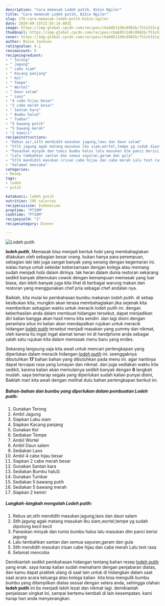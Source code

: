 ```yaml
---
description: "Cara memasak Lodeh putih, Bikin Ngiler"
title: "Cara memasak Lodeh putih, Bikin Ngiler"
slug: 176-cara-memasak-lodeh-putih-bikin-ngiler
date: 2020-09-15T22:55:14.603Z
image: https://img-global.cpcdn.com/recipes/cbab8511d8c8902b/751x532cq70/lodeh-putih-foto-resep-utama.jpg
thumbnail: https://img-global.cpcdn.com/recipes/cbab8511d8c8902b/751x532cq70/lodeh-putih-foto-resep-utama.jpg
cover: https://img-global.cpcdn.com/recipes/cbab8511d8c8902b/751x532cq70/lodeh-putih-foto-resep-utama.jpg
author: Rosie Jackson
ratingvalue: 4.1
reviewcount: 9
recipeingredient:
- " Terong"
- " Jagung"
- " Labu siam"
- " Kacang panjang"
- " Kol"
- " Tempe"
- " Wortel"
- " Daun salam"
- " Laos"
- "4 cabe hijau besar"
- "2 cabe merah besar"
- " Santan kara"
- " Bumbu haluS"
- " Tumbar"
- "5 bawang putih"
- "5 bawang merah"
- "2 kemiri"
recipeinstructions:
- "Rebus air,stlh mendidih masukan jagung,laos dan daun salam"
- "Stlh jagung agak matang masukan lbu siam,wortel,tempe yg sudah dipotong kecil kecil"
- "Panaskan minyak dan tumis bumbu halus lalu masukan dlm panci berisi jagung"
- "Lalu tambahkan santan dan semua sayuran,garam dan gula"
- "Stlh mendidih masukan irisan cabe hijau dan cabe merah Lalu test rasa"
- "Selamat mencoba"
categories:
- Resep
tags:
- lodeh
- putih

katakunci: lodeh putih 
nutrition: 295 calories
recipecuisine: Indonesian
preptime: "PT39M"
cooktime: "PT38M"
recipeyield: "2"
recipecategory: Dinner

---
```



![Lodeh putih](https://img-global.cpcdn.com/recipes/cbab8511d8c8902b/751x532cq70/lodeh-putih-foto-resep-utama.jpg)

<b><i>lodeh putih</i></b>, Memasak bisa menjadi bentuk hobi yang membahagiakan dilakukan oleh sebagian besar orang. bukan hanya para perempuan, sebagian laki laki juga sangat banyak yang senang dengan kegemaran ini. walau hanya untuk sekedar kebersamaan dengan kolega atau memang sudah menjadi hobi dalam dirinya. tak heran dalam dunia restoran sekarang sedikit banyak ditemukan cowok dengan kemampuan memasak yang luar biasa, dan lebih banyak juga kita lihat di berbagai warung makan dan restoran yang menggunakan chef pria sebagai chef andalan nya.



Baiklah, kita mulai ke pembahasan bumbu makanan <i>lodeh putih</i>. di setiap kesibukan kita, mungkin akan terasa membahagiakan jika sejenak kita memberikan sebagian waktu untuk meracik lodeh putih ini. dengan keberhasilan anda dalam membuat hidangan tersebut, dapat menjadikan diri kalian bangga akan hasil menu kita sendiri. dan lagi disini dengan perantara situs ini kalian akan mendapatkan rujukan untuk meracik hidangan <u>lodeh putih</u> tersebut menjadi masakan yang yummy dan nikmat, oleh karena itu ingat ingat alamat laman ini di handphone anda sebagai salah satu rujukan kita dalam memasak menu baru yang endes.


Sekarang langsung saja kita awali untuk mencari perlengkapan yang diperlukan dalam meracik hidangan <u><i>lodeh putih</i></u> ini. seenggaknya dibutuhkan <b>17</b> bahan bahan yang dibutuhkan pada menu ini. agar nantinya dapat tercapai rasa yang lumayan dan nikmat. dan juga sediakan waktu kita sedikit, karena kalian akan memulainya sedikit banyak dengan <b>6</b> langkah mudah. saya berharap segala yang diperlukan sudah kalian punyai disini, Baiklah mari kita awali dengan melihat dulu bahan perlengkapan berikut ini.

<!--inarticleads1-->

##### Bahan-bahan dan bumbu yang diperlukan dalam pembuatan Lodeh putih:

1. Gunakan  Terong
1. Ambil  Jagung
1. Siapkan  Labu siam
1. Siapkan  Kacang panjang
1. Gunakan  Kol
1. Sediakan  Tempe
1. Ambil  Wortel
1. Ambil  Daun salam
1. Sediakan  Laos
1. Ambil 4 cabe hijau besar
1. Siapkan 2 cabe merah besar
1. Gunakan  Santan kara
1. Sediakan  Bumbu haluS:
1. Gunakan  Tumbar
1. Sediakan 5 bawang putih
1. Sediakan 5 bawang merah
1. Siapkan 2 kemiri




<!--inarticleads2-->

##### Langkah-langkah mengolah Lodeh putih:

1. Rebus air,stlh mendidih masukan jagung,laos dan daun salam
1. Stlh jagung agak matang masukan lbu siam,wortel,tempe yg sudah dipotong kecil kecil
1. Panaskan minyak dan tumis bumbu halus lalu masukan dlm panci berisi jagung
1. Lalu tambahkan santan dan semua sayuran,garam dan gula
1. Stlh mendidih masukan irisan cabe hijau dan cabe merah Lalu test rasa
1. Selamat mencoba




Demikianlah sedikit pembahasan hidangan tentang bahan resep <u>lodeh putih</u> yang enak. saya harap kalian sudah memahami dengan penjabaran diatas, dan kamu dapat praktek ulang di saat lain untuk di hidangkan dalam saat saat acara acara keluarga atau kolega kalian. kita bisa mengulik bumbu bumbu yang ditampilkan diatas sesuai dengan selera anda, sehingga olahan <b>lodeh putih</b> ini bs menjadi lebih lezat dan nikmat lagi. demikianlah penjelasan singkat ini, sampai bertemu kembali di lain kesempatan. kami harap hari anda menyenangkan.
